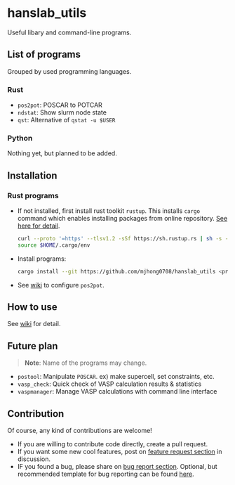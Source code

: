 # hanslab_utils

Useful libary and command-line programs.

## List of programs

Grouped by used programming languages.

### Rust

- `pos2pot`: POSCAR to POTCAR
- `ndstat`: Show slurm node state
- `qst`: Alternative of `qstat -u $USER`

### Python

Nothing yet, but planned to be added.

## Installation

### Rust programs

- If not installed, first install rust toolkit `rustup`. This installs `cargo` command which enables installing packages from online repository. [See here for detail](https://rustup.rs/).

  ```bash
  curl --proto '=https' --tlsv1.2 -sSf https://sh.rustup.rs | sh -s -- -y
  source $HOME/.cargo/env
  ```

- Install programs:

  ```bash
  cargo install --git https://github.com/mjhong0708/hanslab_utils <program_name>
  ```

- See [wiki](https://github.com/mjhong0708/hanslab_utils/wiki) to configure `pos2pot`.

## How to use

See [wiki](https://github.com/mjhong0708/hanslab_utils/wiki) for detail.

## Future plan

> **Note**: Name of the programs may change.

- `postool`: Manipulate `POSCAR`. ex) make supercell, set constraints, etc.
- `vasp_check`: Quick check of VASP calculation results & statistics
- `vaspmanager`: Manage VASP calculations with command line interface

## Contribution

Of course, any kind of contributions are welcome!

- If you are willing to contribute code directly, create a pull request.
- If you want some new cool features, post on [feature request section](https://github.com/mjhong0708/hanslab_utils/discussions/categories/feature-request) in discussion.
- IF you found a bug, please share on [bug report section](https://github.com/mjhong0708/hanslab_utils/discussions/categories/bug-report). Optional, but recommended template for bug reporting can be found [here](https://github.com/mjhong0708/hanslab_utils/discussions/3).
